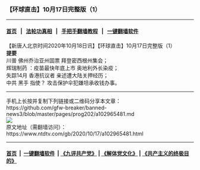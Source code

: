 ### 【环球直击】10月17日完整版（1）
------------------------

#### [首页](https://github.com/gfw-breaker/banned-news3/blob/master/README.md) &nbsp;&nbsp;|&nbsp;&nbsp; [法轮功真相](https://github.com/begood0513/basic/blob/master/README.md)  &nbsp;&nbsp;|&nbsp;&nbsp; [手把手翻墙教程](https://github.com/gfw-breaker/guides/wiki)  &nbsp;&nbsp;|&nbsp;&nbsp; [一键翻墙软件](https://github.com/gfw-breaker/nogfw/blob/master/README.md)  



<div><div class="post_content" itemprop="articleBody">
 <p>
  【新唐人北京时间2020年10月18日讯】【环球直击】10月17日完整版（1）
  <br/>
  <strong>
   提要
  </strong>
  <br/>
  <ok href="https://www.ntdtv.com/gb/川普.htm">
   川普
  </ok>
  佛州乔治亚州固票 拜登密西根州集会；
  <br/>
  <ok href="https://www.ntdtv.com/gb/辉瑞制药.htm">
   辉瑞制药
  </ok>
  ：疫苗最快年底上市 奥地利外长染疫；
  <br/>
  失踪14月
  <ok href="https://www.ntdtv.com/gb/香港抗议者.htm">
   香港抗议者
  </ok>
  亲述遭大陆关押经历；
  <br/>
  中共
  <ok href="https://www.ntdtv.com/gb/黑手.htm">
   黑手
  </ok>
  指使？ 攻击保护伞犯嫌坦承收钱办事。
 </p>
 <div class="single_ad">
 </div>
</div>
</div>
<hr/>
手机上长按并复制下列链接或二维码分享本文章：<br/>
https://github.com/gfw-breaker/banned-news3/blob/master/pages/prog202/a102965481.md <br/>
<a href='https://github.com/gfw-breaker/banned-news3/blob/master/pages/prog202/a102965481.md'><img src='https://github.com/gfw-breaker/banned-news3/blob/master/pages/prog202/a102965481.md.png'/></a> <br/>
原文地址（需翻墙访问）：https://www.ntdtv.com/gb/2020/10/17/a102965481.html


------------------------
#### [首页](https://github.com/gfw-breaker/banned-news3/blob/master/README.md) &nbsp;|&nbsp; [一键翻墙软件](https://github.com/gfw-breaker/nogfw/blob/master/README.md) &nbsp;| [《九评共产党》](https://github.com/gfw-breaker/9ping.md/blob/master/README.md#九评之一评共产党是什么) | [《解体党文化》](https://github.com/gfw-breaker/jtdwh.md/blob/master/README.md) | [《共产主义的终极目的》](https://github.com/gfw-breaker/gczydzjmd.md/blob/master/README.md)


<img src='http://gfw-breaker.win/banned-news3/pages/prog202/a102965481.md' width='0px' height='0px'/>
